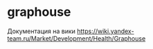 graphouse
=========
Документация на вики https://wiki.yandex-team.ru/Market/Development/Health/Graphouse
